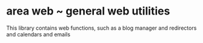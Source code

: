 # area web ~ general web utilities

This library contains web functions, such as a blog
manager and redirectors and calendars and emails
